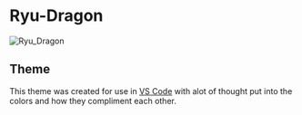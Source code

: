 # Ryu-Dragon

![Ryu_Dragon](https://github.com/user-attachments/assets/5fdbec17-c7b5-450e-a47e-a476cc3b133a)

## Theme

This theme was created for use in [VS Code](https://code.visualstudio.com/) with alot of thought put into the colors and how they compliment each other.
